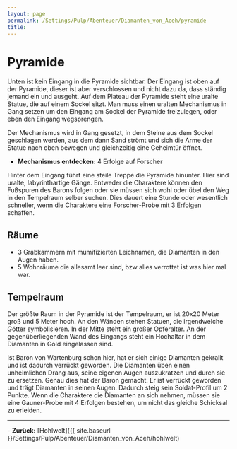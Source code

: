 ```yaml
---
layout: page
permalink: /Settings/Pulp/Abenteuer/Diamanten_von_Aceh/pyramide
title: 
---
```


# Pyramide

Unten ist kein Eingang in die Pyramide sichtbar. Der Eingang ist oben auf der Pyramide, dieser ist aber verschlossen und nicht dazu da, dass ständig jemand ein und ausgeht. Auf dem Plateau der Pyramide steht eine uralte Statue, die auf einem Sockel sitzt. Man muss einen uralten Mechanismus in Gang setzen um den Eingang am Sockel der Pyramide freizulegen, oder eben den Eingang wegsprengen.

Der Mechanismus wird in Gang gesetzt, in dem Steine aus dem Sockel geschlagen werden, aus dem dann Sand strömt und sich die Arme der Statue nach oben bewegen und gleichzeitig eine Geheimtür öffnet.

- <strong>Mechanismus entdecken:</strong> 4 Erfolge auf Forscher

Hinter dem Eingang führt eine steile Treppe die Pyramide hinunter. Hier sind uralte, labyrinthartige Gänge. Entweder die Charaktere können den Fußspuren des Barons folgen oder sie müssen sich wohl oder übel den Weg in den Tempelraum selber suchen. Dies dauert eine Stunde oder wesentlich schneller, wenn die Charaktere eine Forscher-Probe mit 3 Erfolgen schaffen.

## Räume

- 3 Grabkammern mit mumifizierten Leichnamen, die Diamanten in den Augen haben.
- 5 Wohnräume die allesamt leer sind, bzw alles verrottet ist was hier mal war.

## Tempelraum

Der größte Raum in der Pyramide ist der Tempelraum, er ist 20x20 Meter groß und 5 Meter hoch. An den Wänden stehen Statuen, die irgendwelche Götter symbolisieren. In der Mitte steht ein großer Opferalter. An der gegenüberliegenden Wand des Eingangs steht ein Hochaltar in dem Diamanten in Gold eingelassen sind.

Ist Baron von Wartenburg schon hier, hat er sich einige Diamanten gekrallt und ist dadurch verrückt geworden. Die Diamanten üben einen unheimlichen Drang aus, seine eigenen Augen auszukratzen und durch sie zu ersetzen. Genau dies hat der Baron gemacht. Er ist verrückt geworden und trägt Diamanten in seinen Augen. Dadurch steig sein Soldat-Profil um 2 Punkte. Wenn die Charaktere die Diamanten an sich nehmen, müssen sie eine Gauner-Probe mit 4 Erfolgen bestehen, um nicht das gleiche Schicksal zu erleiden.


<hr/>
- <strong>Zurück:</strong> [Hohlwelt]({{ site.baseurl }}/Settings/Pulp/Abenteuer/Diamanten_von_Aceh/hohlwelt)

